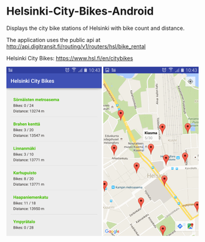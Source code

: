 # Helsinki-City-Bikes-Android

Displays the city bike stations of Helsinki with bike count and distance.

The application uses the public api at http://api.digitransit.fi/routing/v1/routers/hsl/bike_rental

Helsinki City Bikes: https://www.hsl.fi/en/citybikes

![alt tag](https://raw.githubusercontent.com/ketola/Helsinki-City-Bikes-Android/master/screenshot1.png) ![alt tag](https://raw.githubusercontent.com/ketola/Helsinki-City-Bikes-Android/master/screenshot2.png)



